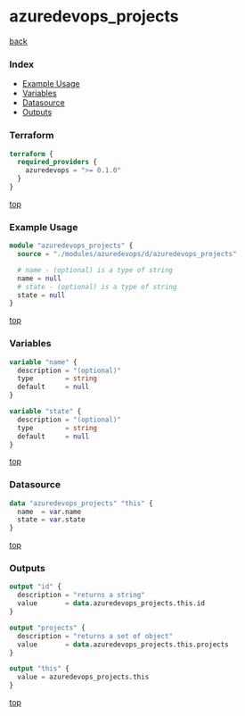 # azuredevops_projects

[back](../azuredevops.md)

### Index

- [Example Usage](#example-usage)
- [Variables](#variables)
- [Datasource](#datasource)
- [Outputs](#outputs)

### Terraform

```terraform
terraform {
  required_providers {
    azuredevops = ">= 0.1.0"
  }
}
```

[top](#index)

### Example Usage

```terraform
module "azuredevops_projects" {
  source = "./modules/azuredevops/d/azuredevops_projects"

  # name - (optional) is a type of string
  name = null
  # state - (optional) is a type of string
  state = null
}
```

[top](#index)

### Variables

```terraform
variable "name" {
  description = "(optional)"
  type        = string
  default     = null
}

variable "state" {
  description = "(optional)"
  type        = string
  default     = null
}
```

[top](#index)

### Datasource

```terraform
data "azuredevops_projects" "this" {
  name  = var.name
  state = var.state
}
```

[top](#index)

### Outputs

```terraform
output "id" {
  description = "returns a string"
  value       = data.azuredevops_projects.this.id
}

output "projects" {
  description = "returns a set of object"
  value       = data.azuredevops_projects.this.projects
}

output "this" {
  value = azuredevops_projects.this
}
```

[top](#index)